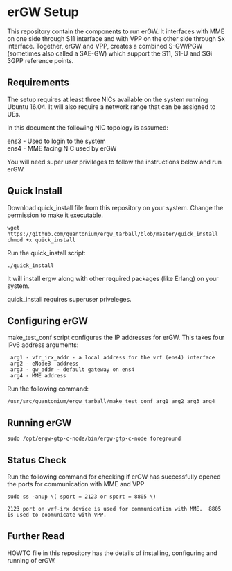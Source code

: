 erGW Setup
==========

This repository contain the components to run erGW.  It interfaces with MME on one side 
through S11 interface and with VPP on the other side through Sx interface.
Together, erGW and VPP, creates a combined S-GW/PGW (sometimes also called a SAE-GW) 
which support the S11, S1-U and SGi 3GPP reference points.

Requirements
------------

The setup requires at least three NICs available on the 
system running Ubuntu 16.04.  It will also require
a network range that can be assigned to UEs.

In this document the following NIC topology is assumed:

ens3 - Used to login to the system  
ens4 - MME facing NIC used by erGW  

You will need super user privileges to follow the instructions below and run erGW.

Quick Install
-------------
Download quick_install file from this repository on your system.  Change the 
permission to make it executable.  
	
	wget https://github.com/quantonium/ergw_tarball/blob/master/quick_install
	chmod +x quick_install


Run the quick_install script:

	./quick_install


It will install ergw along with other required packages (like Erlang) on your system.  

quick_install requires superuser priveleges.

Configuring erGW
----------------

make_test_conf script configures the IP addresses for erGW.  This takes 
four IPv6 address arguments:  

     arg1 - vfr_irx_addr - a local address for the vrf (ens4) interface  
     arg2 - eNodeB  address   
     arg3 - gw_addr - default gateway on ens4  
     arg4 - MME address  

Run the following command:  

	/usr/src/quantonium/ergw_tarball/make_test_conf arg1 arg2 arg3 arg4  


Running erGW
------------

	sudo /opt/ergw-gtp-c-node/bin/ergw-gtp-c-node foreground


Status Check
------------
Run the following command for checking if erGW has successfully opened the 
  ports for communication with MME and VPP

	sudo ss -anup \( sport = 2123 or sport = 8805 \)  

    2123 port on vrf-irx device is used for communication with MME.  8805 is used to coomunicate with VPP.


Further Read
------------
HOWTO file in this repository has the details of installing, configuring and running 
of erGW.
